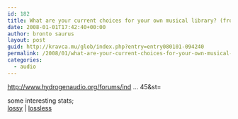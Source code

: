 ```yaml
---
id: 182
title: What are your current choices for your own musical library? (from hydrogenaudio)
date: 2008-01-01T17:42:40+00:00
author: bronto saurus
layout: post
guid: http://kravca.mu/glob/index.php?entry=entry080101-094240
permalink: /2008/01/what-are-your-current-choices-for-your-own-musical-library-from-hydrogenaudio/
categories:
  - audio
---
```

<a href="http://www.hydrogenaudio.org/forums/index.php?showtopic=60145&#038;st=" target="_blank" >http://www.hydrogenaudio.org/forums/ind &#8230; 45&st=</a>

some interesting stats;  
<a href="/images/lossydi7.png" target="_blank" >lossy</a> | <a href="/images/losslessok2.png" target="_blank" >lossless</a>